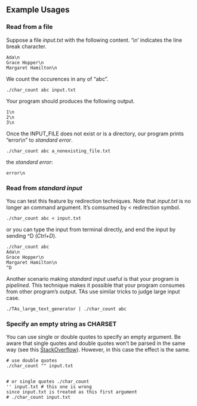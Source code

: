 
<!DOCTYPE html>
<html>

  <head>
  <meta charset="utf-8">
  <meta http-equiv="X-UA-Compatible" content="IE=edge">
  <meta name="viewport" content="width=device-width, initial-scale=1">

<!--
  <title>Example Usages</title>
-->

  <link rel="stylesheet" href="/css/main.css">
  <link rel="canonical" href="https://systemprogrammingatntu.github.io//mp0/EXAMPLE.html">
</head>


  <body>

<!--
    <header class="site-header">
-->

  <div class="wrapper">

<!--
    <a class="site-title" href="/">System Programming Design (Fall 2018) at NTU</a>
-->

  </div>

</header>

<!--
    <div class="page-content">
      <div class="wrapper">
        <article class="post">
-->

  <div class="post-content">
    <h2 id="example-usages">Example Usages</h2>

<h3 id="read-from-a-file">Read from a file</h3>

<p>Suppose a file <em>input.txt</em> with the following content. ‘\n’ indicates the line break character.</p>
<div class="highlighter-rouge"><div class="highlight"><pre class="highlight"><code>Ada\n
Grace Hopper\n
Margaret Hamilton\n
</code></pre></div></div>

<p>We count the occurences in any of “abc”.</p>
<div class="language-sh highlighter-rouge"><div class="highlight"><pre class="highlight"><code>./char_count abc input.txt
</code></pre></div></div>

<p>Your program should produces the following output.</p>
<div class="highlighter-rouge"><div class="highlight"><pre class="highlight"><code>1\n
2\n
3\n
</code></pre></div></div>

<p>Once the INPUT_FILE does not exist or is a directory, our program prints “error\n” to <em>standard error</em>.</p>
<div class="language-sh highlighter-rouge"><div class="highlight"><pre class="highlight"><code>./char_count abc a_nonexisting_file.txt
</code></pre></div></div>

<p>the <em>standard error</em>:</p>
<div class="highlighter-rouge"><div class="highlight"><pre class="highlight"><code>error\n
</code></pre></div></div>

<h3 id="read-from-standard-input">Read from <em>standard input</em></h3>

<p>You can test this feature by redirection techniques. Note that <em>input.txt</em> is no longer an command argument. It’s comsumed by &lt; redirection symbol.</p>
<div class="language-sh highlighter-rouge"><div class="highlight"><pre class="highlight"><code>./char_count abc &lt; input.txt
</code></pre></div></div>

<p>or you can type the input from terminal directly, and end the input by sending ^D (<em>Ctrl+D</em>).</p>
<div class="language-sh highlighter-rouge"><div class="highlight"><pre class="highlight"><code>./char_count abc
Ada<span class="se">\n</span>
Grace Hopper<span class="se">\n</span>
Margaret Hamilton<span class="se">\n</span>
^D
</code></pre></div></div>

<p>Another scenario making <em>standard input</em> useful is that your program is <em>pipelined</em>. This technique makes it possible that your program consumes from other program’s output. TAs use similar tricks to judge large input case.</p>
<div class="language-sh highlighter-rouge"><div class="highlight"><pre class="highlight"><code>./TAs_large_text_generator | ./char_count abc
</code></pre></div></div>

<h3 id="specify-an-empty-string-as-charset">Specify an empty string as CHARSET</h3>

<p>You can use single or double quotes to specify an empty argument. Be aware that single quotes and double quotes won’t be parsed in the same way (see this <a href="https://stackoverflow.com/questions/6697753/difference-between-single-and-double-quotes-in-bash">StackOverflow</a>). However, in this case the effect is the same.</p>

<div class="language-sh highlighter-rouge"><div class="highlight"><pre class="highlight"><code><span class="c"># use double quotes</span>
./char_count <span class="s2">""</span> input.txt

<span class="c"># or single quotes</span>
./char_count <span class="s1">''</span> input.txt
<span class="c"># this one is wrong since input.txt is treated as this first argument</span>
<span class="c"># ./char_count input.txt</span>
</code></pre></div></div>

  </div>

</article>

<!--
      </div>
    </div>
-->

  </body>

</html>
